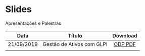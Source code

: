 # Slides

Apresentações e Palestras

| Data       | Título                    | Download                                  |
| ---------- | ------------------------- |:-----------------------------------------:|
| 21/09/2019 | Gestão de Ativos com GLPI | [ODP ](GLPI/GLPI.odp)[PDF](GLPI/GLPI.pdf) |
|            |                           |                                           |
